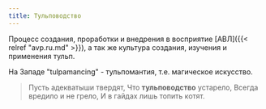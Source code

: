 ```yaml
---
title: Тульповодство
---
```

Процесс создания, проработки и внедрения в восприятие [АВЛ]({{< relref "avp.ru.md" >}}), а так же культура создания, изучения и применения тульп.

На Западе "tulpamancing" - тульпомантия, т.е. магическое искусство.

> Пусть адекватыши твердят,
> Что **тульповодство** устарело,
> Всегда вредило и не грело,
> И в гайдах лишь топить котят.
